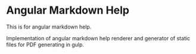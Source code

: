 # Angular Markdown Help

This is for angular markdown help.

Implementation of angular markdown help renderer and generator of static files for PDF generating in gulp.
